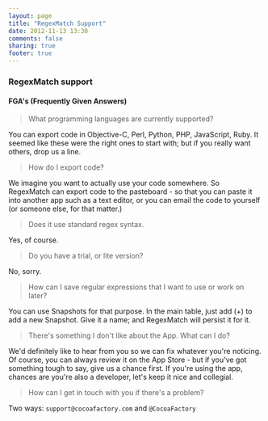 ```yaml
---
layout: page
title: "RegexMatch Support"
date: 2012-11-13 13:30
comments: false
sharing: true
footer: true
---
```

### RegexMatch support ###

#### FGA's (Frequently Given Answers) ####

> What programming languages are currently supported?

You can export code in Objective-C, Perl, Python, PHP, JavaScript, Ruby.  It seemed like these were the right ones to start with; but if you really want others, drop us a line.

> How do I export code?

We imagine you want to actually use your code somewhere.  So RegexMatch can export code to the pasteboard - so that you can paste it into another app such as a text editor, or you can email the code to yourself (or someone else, for that matter.)

> Does it use standard regex syntax.

Yes, of course.

> Do you have a trial, or lite version?

No, sorry.

> How can I save regular expressions that I want to use or work on later?

You can use Snapshots for that purpose.  In the main table, just add (+) to add a new Snapshot.  Give it a name; and RegexMatch will persist it for it.

> There's something I don't like about the App.  What can I do?

We'd definitely like to hear from you so we can fix whatever you're noticing.  Of course, you can always review it on the App Store - but if you've got something tough to say, give us a chance first.  If you're using the app, chances are you're also a developer, let's keep it nice and collegial.

> How can I get in touch with you if there's a problem?

Two ways: `support@cocoafactory.com` and `@CocoaFactory`
